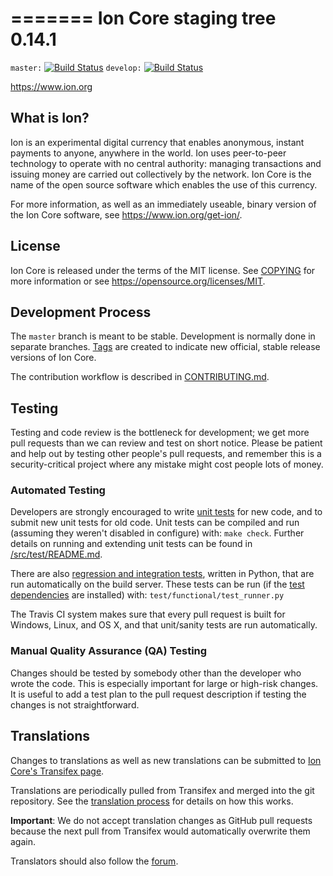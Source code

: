 =======
Ion Core staging tree 0.14.1
=============================

`master:` [![Build Status](https://travis-ci.org/ionpay/ion.svg?branch=master)](https://travis-ci.org/ionpay/ion) `develop:` [![Build Status](https://travis-ci.org/ionpay/ion.svg?branch=develop)](https://travis-ci.org/ionpay/ion/branches)

https://www.ion.org


What is Ion?
-------------

Ion is an experimental digital currency that enables anonymous, instant
payments to anyone, anywhere in the world. Ion uses peer-to-peer technology
to operate with no central authority: managing transactions and issuing money
are carried out collectively by the network. Ion Core is the name of the open
source software which enables the use of this currency.

For more information, as well as an immediately useable, binary version of
the Ion Core software, see https://www.ion.org/get-ion/.


License
-------

Ion Core is released under the terms of the MIT license. See [COPYING](COPYING) for more
information or see https://opensource.org/licenses/MIT.

Development Process
-------------------

The `master` branch is meant to be stable. Development is normally done in separate branches.
[Tags](https://bitbucket.org/ioncoin/ion/tags) are created to indicate new official,
stable release versions of Ion Core.

The contribution workflow is described in [CONTRIBUTING.md](CONTRIBUTING.md).

Testing
-------

Testing and code review is the bottleneck for development; we get more pull
requests than we can review and test on short notice. Please be patient and help out by testing
other people's pull requests, and remember this is a security-critical project where any mistake might cost people
lots of money.

### Automated Testing

Developers are strongly encouraged to write [unit tests](src/test/README.md) for new code, and to
submit new unit tests for old code. Unit tests can be compiled and run
(assuming they weren't disabled in configure) with: `make check`. Further details on running
and extending unit tests can be found in [/src/test/README.md](/src/test/README.md).

There are also [regression and integration tests](/test), written
in Python, that are run automatically on the build server.
These tests can be run (if the [test dependencies](/test) are installed) with: `test/functional/test_runner.py`

The Travis CI system makes sure that every pull request is built for Windows, Linux, and OS X, and that unit/sanity tests are run automatically.

### Manual Quality Assurance (QA) Testing

Changes should be tested by somebody other than the developer who wrote the
code. This is especially important for large or high-risk changes. It is useful
to add a test plan to the pull request description if testing the changes is
not straightforward.

Translations
------------

Changes to translations as well as new translations can be submitted to
[Ion Core's Transifex page](https://www.transifex.com/ioncoincore/ioncore/).

Translations are periodically pulled from Transifex and merged into the git repository. See the
[translation process](doc/translation_process.md) for details on how this works.

**Important**: We do not accept translation changes as GitHub pull requests because the next
pull from Transifex would automatically overwrite them again.

Translators should also follow the [forum](https://www.ion.org/forum/topic/ion-worldwide-collaboration.88/).
